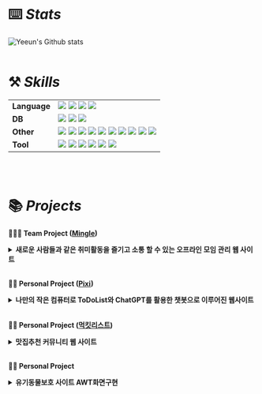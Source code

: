 # ⌨️ *Stats*

![Yeeun's Github stats](https://github-readme-stats.vercel.app/api?username=jukbuin&include_all_commits=true&show_icons=true&them=radical&count_private=true)
<br><br>
        
# ⚒️ *Skills*

|  |  |
| --- | --- |
| **Language** | <img src="https://img.shields.io/badge/HTML-E34F26?style=for-the-badge&logo=html5&logoColor=white"/></a> <img src="https://img.shields.io/badge/CSS-1572B6?style=for-the-badge&logo=css3&logoColor=white"/></a> <img src="https://img.shields.io/badge/Java-007396?style=for-the-badge&logo=OpenJDK&logoColor=white"/></a> <img src="https://img.shields.io/badge/Javascript-F7DF1E?style=for-the-badge&logo=Javascript&logoColor=white"/></a> |
| **DB** | <img src="https://img.shields.io/badge/Oracle-E34F26?style=for-the-badge&logo=Oracle&logoColor=white"/></a> <img src="https://img.shields.io/badge/MySQL-01579b?style=for-the-badge&logo=mysql&logoColor=white"/></a> <img src="https://img.shields.io/badge/mongodb-47A248?style=for-the-badge&logo=mongodb&logoColor=white"/></a> |
| **Other** | <img src="https://img.shields.io/badge/Node.js-9FC93C?style=for-the-badge&logo=nodedotjs&logoColor=white"/></a> <img src="https://img.shields.io/badge/Next.js-000000?style=for-the-badge&logo=nextdotjs&logoColor=white"/></a> <img src="https://img.shields.io/badge/Express-A9A9A9?style=for-the-badge&logo=express&logoColor=white"/></a> <img src="https://img.shields.io/badge/SpringBoot-90EE90?style=for-the-badge&logo=springboot&logoColor=black"/></a> <img src="https://img.shields.io/badge/thymeleaf-005F0F?style=for-the-badge&logo=thymeleaf&logoColor=white"/></a> <img src="https://img.shields.io/badge/jQuery-0769AD?style=for-the-badge&logo=jquery&logoColor=white"/></a> <img src="https://img.shields.io/badge/React-61DAFB?style=for-the-badge&logo=react&logoColor=white"/></a> <img src="https://img.shields.io/badge/AWS S3-569A31?style=for-the-badge&logo=amazons3&logoColor=white"/></a> <img src="https://img.shields.io/badge/AWS-232F3E?style=for-the-badge&logo=amazonwebservices&logoColor=white"/></a> <img src="https://img.shields.io/badge/vercel-000000?style=for-the-badge&logo=vercel&logoColor=white"/></a> |
| **Tool** | <img src="https://img.shields.io/badge/Visual Studio-52AAE9?style=for-the-badge&logo=visual Studio&logoColor=white"/></a> <img src="https://img.shields.io/badge/Eclipse-3F3958?style=for-the-badge&logo=Eclipse&logoColor=white"/></a> <img src="https://img.shields.io/badge/intellijidea-EF96B6?style=for-the-badge&logo=intellijidea&logoColor=white"/></a> <img src="https://img.shields.io/badge/DBeaver-382923?style=for-the-badge&logo=dbeaver&logoColor=white"/></a> <img src="https://img.shields.io/badge/androidstudio-3DDC84?style=for-the-badge&logo=androidstudio&logoColor=white"/></a> <img src="https://img.shields.io/badge/Github-181717?style=for-the-badge&logo=Github&logoColor=white"/></a> |

<br><br>

# 📚  *Projects*
<b> 🧑‍🤝‍🧑 Team Project ([Mingle](https://github.com/Jeremy-Fe/Mingle)) </b>

 <details>
  <summary><b>새로운 사람들과 같은 취미활동을 즐기고 소통 할 수 있는 오프라인 모임 관리 웹 사이트</b></summary>
  <div markdown="1"> <br>
  <img src="https://github.com/jukbuin/jukbuin/assets/131740090/94168b30-72c2-4122-b5d6-c1e1994dc497.jpg" /><br></br>
          
  - 개발환경 : Window 11 Home, DBeaver 23.1.5, IntelliJ IDEA 2023.2, Java 11.0.19, oracle 21c Express Edition, GitHub, Figma
  - 사용언어(프론드엔드) : HTML, CSS, Javascript, jQuery, Ajax, Tymeleaf
  - 사용언어(백엔드) : JAVA, Gradle, Lombok, SpringBoot, JPA, Hibernate, OracleDB 
  - 개발 기간 : 2023.09.18 ~ 2023.09.18
    <br></br>
  - 핵심 기술
    - HTML, CSS, Javascript를 이용한 웹 홈페이지 제작
    - javaMailSenderImpl를 이용한 이메일 인증을 통해 아이디/비밀번호 찾기
    - sql활용으로 모임검색 및 모임활동
    - 모임, 회원정보를 저장하는 Oracle 기반의 DB 설계 및 구축
<br></br>
  - **⚙담당기능**
    - 로그인, 회원가입(DB, Javascript, ajax)
    - 아이디, 비밀번호 찾기(DB, Javascript, ajax, javaMailSenderImpl)
    - 스케줄(session활용, DB)
    - 모임 가입, 탙퇴하기(session활용)
  </div>
  </details>

  <br>

  <b> 🙍‍♀️ Personal Project ([Pixi](https://pixi-psi.vercel.app/)) </b> 

   <details>
  <summary><b>나만의 작은 컴퓨터로 ToDoList와 ChatGPT를 활용한 챗봇으로 이루어진 웹사이트</b></summary>
  <div markdown="1"> <br>
  <img src="https://github.com/user-attachments/assets/baaae369-ef5e-45ed-a20f-b636edbb9b16" /><br></br>

  - 개발환경 : Window 11 Home, IntelliJ IDEA 2023.2, Nextjs, MongoDB, Vercel, GitHub, Figma
  - 사용언어(프론드엔드) : JavaScript, React, CSS, Ajax
  - 사용언어(백엔드) : JavaScript 
  - 개발 기간 : 2024.06.15 ~ 2024.07.18
    <br></br>
  - 핵심 기술
    - React, CSS, Javascript를 이용한 웹 홈페이지 제작
    - Vercel을 활용한 배포 및 호스팅 
    - Next-auth, GoogleAPI를 활용한 소셜로그인
    - 회원정보, ToDoList를 저장하는 MongoDB 기반의 DB 설계 및 구축
    - OpenWeather API를 활용한 사용자 위치기반 날씨정보 확인
    - ChatGPT API를 활용한 챗봇 기능
  </div>
  </details>

  <br>

  <b> 🙍‍♀️ Personal Project ([먹킷리스트](http://mukkitlist-env-1.eba-eibqczsi.ap-northeast-2.elasticbeanstalk.com)) </b> 

   <details>
  <summary><b>맛집추천 커뮤니티 웹 사이트</b></summary>
  <div markdown="1"> <br>
  <img src="https://github.com/jukbuin/jukbuin/assets/131740090/8b1dbbd3-4357-47ab-93c5-8541ebcf7a22.jpg" /><br></br>

  - 개발환경 : Window 11 Home, IntelliJ IDEA 2023.2, Nextjs, MongoDB, AWS Elastic Beanstalk, S3, GitHub, Figma
  - 사용언어(프론드엔드) : JavaScript, React, CSS, Ajax
  - 사용언어(백엔드) : JavaScript 
  - 개발 기간 : 2024.05.27 ~ 2024.06.09
    <br></br>
  - 핵심 기술
    - React, CSS, Javascript를 이용한 웹 홈페이지 제작
    - AWS S3를 이용한 이미지 업로드, 관리 
    - Next-auth, GoogleAPI를 활용한 소셜로그인
    - 회원정보, 게시글을 저장하는 MongoDB 기반의 DB 설계 및 구축
  </div>
  </details>

  <br>
  
  <b> 🙍‍♀️ Personal Project </b> 

   <details>
  <summary><b>유기동물보호 사이트 AWT화면구현</b></summary>
  <div markdown="1"> <br>
  <img src="https://github.com/jukbuin/jukbuin/assets/131740090/d8f4cffa-05d1-48bf-84a9-fd0994f71511.jpg" /><br></br>

  - 개발환경 : Window 10 Home, DBeaver 23.0.5, Eclipse version 2023-03, Java 11.0.19, oracle 21c Express Edition, GitHub, Figma
  - 사용언어(프론드엔드) : HTML, CSS
  - 사용언어(백엔드) : JAVA, Maven, Apache Tomcat, OracleDB 
  - 개발 기간 : 2023.06.13 ~ 2023.07.04
    <br></br>
  - 핵심 기술
    - OracleDB를 이용한 로그인 및 회원, 데이터 관리
  </div>
  </details>
<!--
**jukbuin/jukbuin** is a ✨ _special_ ✨ repository because its `README.md` (this file) appears on your GitHub profile.

Here are some ideas to get you started:

- 🔭 I’m currently working on ...
- 🌱 I’m currently learning ...
- 👯 I’m looking to collaborate on ...
- 🤔 I’m looking for help with ...
- 💬 Ask me about ...
- 📫 How to reach me: ...
- 😄 Pronouns: ...
- ⚡ Fun fact: ...
-->

